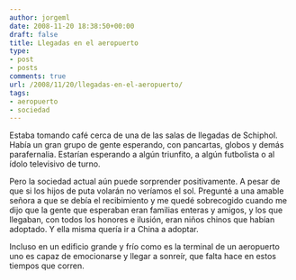 ```yaml
---
author: jorgeml
date: 2008-11-20 18:38:50+00:00
draft: false
title: Llegadas en el aeropuerto
type: 
- post
- posts
comments: true
url: /2008/11/20/llegadas-en-el-aeropuerto/
tags:
- aeropuerto
- sociedad
---
```


Estaba tomando café cerca de una de las salas de llegadas de Schiphol. Había un gran grupo de gente esperando, con pancartas, globos y demás parafernalia. Estarían esperando a algún triunfito, a algún futbolista o al ídolo televisivo de turno.

Pero la sociedad actual aún puede sorprender positivamente. A pesar de que si los hijos de puta volarán no veríamos el sol. Pregunté a una amable señora a que se debía el recibimiento y me quedé sobrecogido cuando me dijo que la gente que esperaban eran familias enteras y amigos, y los que llegaban, con todos los honores e ilusión, eran niños chinos que habían adoptado. Y ella misma quería ir a China a adoptar.

Incluso en un edificio grande y frío como es la terminal de un aeropuerto uno es capaz de emocionarse y llegar a sonreír, que falta hace en estos tiempos que corren.

